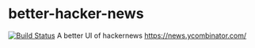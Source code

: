 better-hacker-news
==================

[![Build Status](https://travis-ci.org/polyrabbit/better-hacker-news.svg?branch=master)](https://travis-ci.org/polyrabbit/better-hacker-news)
A better UI of hackernews https://news.ycombinator.com/
